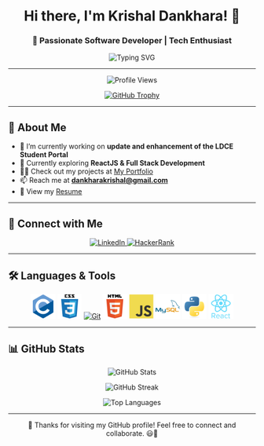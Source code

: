 <!-- Header Section -->
<h1 align="center">Hi there, I'm Krishal Dankhara! 👋</h1>
<h3 align="center">🚀 Passionate Software Developer | Tech Enthusiast </h3>

<p align="center">
  <img src="https://readme-typing-svg.demolab.com?font=Fira+Code&weight=600&size=22&pause=1000&color=00C2FF&center=true&vCenter=true&width=500&lines=Aspiring+MERN+Developer;Open-Source+Enthusiast;Tech+Explorer;Passionate+Coder" alt="Typing SVG" />
</p>

---

<!-- Profile Views Counter -->
<p align="center">
  <img src="https://komarev.com/ghpvc/?username=krishaldankhara&label=Profile%20Views&color=0e75b6&style=flat-square" alt="Profile Views" />
</p>

<!-- GitHub Trophies -->
<p align="center">
  <a href="https://github.com/ryo-ma/github-profile-trophy">
    <img src="https://github-profile-trophy.vercel.app/?username=krishaldankhara&theme=radical&margin-w=10&margin-h=10" alt="GitHub Trophy" />
  </a>
</p>

---

## 🚀 About Me  
- 🔭 I’m currently working on **update and enhancement of the LDCE Student Portal**  
- 🌱 Currently exploring **ReactJS & Full Stack Development**  
- 👨‍💻 Check out my projects at [My Portfolio](https://portfolio-krishaldankharas-projects.vercel.app/)  
- 📫 Reach me at **dankharakrishal@gmail.com**  
- 📄 View my [Resume](https://drive.google.com/file/d/1KJKtXl2fPnMkBabfLzugrJVP632bczX0/view)  

---

## 📢 Connect with Me  
<p align="center">
  <a href="https://linkedin.com/in/krishal-dankhara" target="blank">
    <img src="https://img.shields.io/badge/LinkedIn-0077B5?style=for-the-badge&logo=linkedin&logoColor=white" alt="LinkedIn" />
  </a>
  <a href="https://www.hackerrank.com/dankharakrishal1" target="blank">
    <img src="https://img.shields.io/badge/HackerRank-32CD32?style=for-the-badge&logo=hackerrank&logoColor=white" alt="HackerRank" />
  </a>
</p>

---

## 🛠️ Languages & Tools  
<p align="center">
  <a href="https://www.cprogramming.com/" target="_blank"><img src="https://raw.githubusercontent.com/devicons/devicon/master/icons/c/c-original.svg" alt="C" width="50" height="50"/></a>
  <a href="https://www.w3schools.com/css/" target="_blank"><img src="https://raw.githubusercontent.com/devicons/devicon/master/icons/css3/css3-original-wordmark.svg" alt="CSS3" width="50" height="50"/></a>
  <a href="https://git-scm.com/" target="_blank"><img src="https://www.vectorlogo.zone/logos/git-scm/git-scm-icon.svg" alt="Git" width="50" height="50"/></a>
  <a href="https://www.w3.org/html/" target="_blank"><img src="https://raw.githubusercontent.com/devicons/devicon/master/icons/html5/html5-original-wordmark.svg" alt="HTML5" width="50" height="50"/></a>
  <a href="https://developer.mozilla.org/en-US/docs/Web/JavaScript" target="_blank"><img src="https://raw.githubusercontent.com/devicons/devicon/master/icons/javascript/javascript-original.svg" alt="JavaScript" width="50" height="50"/></a>
  <a href="https://www.mysql.com/" target="_blank"><img src="https://raw.githubusercontent.com/devicons/devicon/master/icons/mysql/mysql-original-wordmark.svg" alt="MySQL" width="50" height="50"/></a>
  <a href="https://www.python.org" target="_blank"><img src="https://raw.githubusercontent.com/devicons/devicon/master/icons/python/python-original.svg" alt="Python" width="50" height="50"/></a>
  <a href="https://reactjs.org/" target="_blank"><img src="https://raw.githubusercontent.com/devicons/devicon/master/icons/react/react-original-wordmark.svg" alt="React" width="50" height="50"/></a>
</p>

---

## 📊 GitHub Stats  
<p align="center">
  <img src="https://github-readme-stats.vercel.app/api?username=krishaldankhara&show_icons=true&theme=radical" alt="GitHub Stats" />
</p>

<p align="center">
  <img src="https://github-readme-streak-stats.herokuapp.com/?user=krishaldankhara&theme=radical" alt="GitHub Streak" />
</p>

<p align="center">
  <img src="https://github-readme-stats.vercel.app/api/top-langs?username=krishaldankhara&show_icons=true&locale=en&layout=compact&theme=radical" alt="Top Languages" />
</p>

---

  <p align="center">🚀 Thanks for visiting my GitHub profile! Feel free to connect and collaborate. 😃🎉</p>
